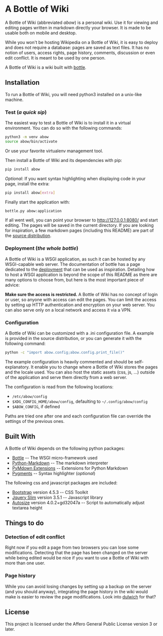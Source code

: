 # A Bottle of Wiki

A Bottle of Wiki (abbreviated _abow_) is a personal wiki. Use it for viewing and
editing pages written in markdown directly your browser. It is made to be usable
both on mobile and desktop.

While you won't be hosting Wikipedia on a Bottle of Wiki, it is easy to deploy
and does not require a database: pages are saved as text files. It has no notion
of users, access rights, page history, comments, discussion or even edit
conflict. It is meant to be used by one person.

A Bottle of Wiki is a wiki built with [bottle](https://bottlepy.org/).

## Installation

To run a Bottle of Wiki, you will need python3 installed on a unix-like machine.

### Test (_a quick sip_)

The easiest way to test a Bottle of Wiki is to install it in a virtual
environment. You can do so with the following commands:
```sh
python3 -m venv abow
source abow/bin/activate
```
Or use your favorite virtualenv management tool.

Then install a Bottle of Wiki and its dependencies with pip:
```sh
pip install abow
```

_Optional_: If you want syntax highlighting when displaying code in your page,
install the extra:
```sh
pip install abow[extra]
```

Finally start the application with:
```sh
bottle.py abow:application
```
If all went well, you can point your browser to <http://127.0.0.1:8080/> and
start editing. The pages will be saved in the current directory. If you are
looking for inspiration, a few markdown pages (including this README) are part
of the [source distribution][sdist].

[sdist]:https://files.pythonhosted.org/packages/source/a/abow/abow-0.3.2.tar.gz

### Deployment (_the whole bottle_)

A Bottle of Wiki is a WSGI application, as such it can be hosted by any
WSGI-capable web server. The documentation of bottle has a page dedicated to the
[deployment](https://bottlepy.org/docs/stable/deployment.html) that can be used
as inspiration. Detailing how to host a WSGI application is beyond the scope of
this README as there are many options to choose from, but here is the most
important piece of advice:

**Make sure the access is restricted.** A Bottle of Wiki has no concept of login
or user, so anyone with access can edit the pages. You can limit the access by
setting up HTTP authentication and encryption on your web server. You can also
serve only on a local network and access it via a VPN.

### Configuration

A Bottle of Wiki can be customized with a .ini configuration file. A example is
provided in the source distribution, or you can generate it with the following
command:
```sh
python -c "import abow.config;abow.config.print_file()"
```

The example configuration is heavily commented and should be self-explanatory.
It enable you to change where a Bottle of Wiki stores the pages and the locale
used. You can also host the static assets (css, js, ...) outside of the
application and serve them directly from a web server.

The configuration is read from the following locations:

* `/etc/abow/config`
* `$XDG_CONFIG_HOME/abow/config`, defaulting to `~/.config/abow/config`
* `$ABOW_CONFIG`, if defined

Paths are tried one after one and each configuration file can override the
settings of the previous ones.

## Built With

A Bottle of Wiki depends on the following python packages:

* [Bottle](https://bottlepy.org/) -- The WSGI micro-framework used
* [Python-Markdown](https://python-markdown.github.io/)
  -- The markdown interpreter
* [PyMdown Extensions](https://facelessuser.github.io/pymdown-extensions/)
  -- Extensions for Python Markdown
* [Pygments](https://pygments.org/) -- Syntax highlighter (_optional_)

The following css and javascript packages are included:

* [Bootstrap](https://getbootstrap.com) version 4.5.3 -- CSS Toolkit
* [Jquery Slim](https://jquery.com/) version 3.5.1 -- Javascript library
* [Autosize](http://www.jacklmoore.com/autosize/) version 4.0.2+gd32047a
  -- Script to automatically adjust textarea height

## Things to do

### Detection of edit conflict

Right now if you edit a page from two browsers you can lose some modifications.
Detecting that the page has been changed on the server while being edited would
be nice if you want to use a Bottle of Wiki with more than one user.

### Page history

While you can avoid losing changes by setting up a backup on the server (and you
should anyway), integrating the page history in the wiki would make is easier to
review the page modifications. Look into [dulwich](https://www.dulwich.io/) for
that?

## License

This project is licensed under the Affero General Public License version 3 or later.

